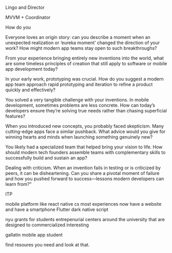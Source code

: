 Lingo and Director

MVVM + Coordinator

How do you 

Everyone loves an origin story: can you describe a moment when an unexpected realization or ‘eureka moment’ changed the direction of your work? How might modern app teams stay open to such breakthroughs?

From your experience bringing entirely new inventions into the world, what are some timeless principles of creation that still apply to software or mobile app development today?

In your early work, prototyping was crucial. How do you suggest a modern app team approach rapid prototyping and iteration to refine a product quickly and effectively?

You solved a very tangible challenge with your inventions. In mobile development, sometimes problems are less concrete. How can today’s developers ensure they’re solving true needs rather than chasing superficial features?

When you introduced new concepts, you probably faced skepticism. Many cutting-edge apps face a similar pushback. What advice would you give for winning hearts and minds when launching something genuinely new?

You likely had a specialized team that helped bring your vision to life. How should modern tech founders assemble teams with complementary skills to successfully build and sustain an app?

Dealing with criticism. When an invention fails in testing or is criticized by peers, it can be disheartening. Can you share a pivotal moment of failure and how you pushed forward to success—lessons modern developers can learn from?”

ITP

mobile platform like react native cs most experiences now have a website and have a smartphone
Flutter dark
native script

nyu grants for students
entrepenurial centers around the university that are designed to commercialized interesting

gallatin mobile app student

find resoures you need and look at that.